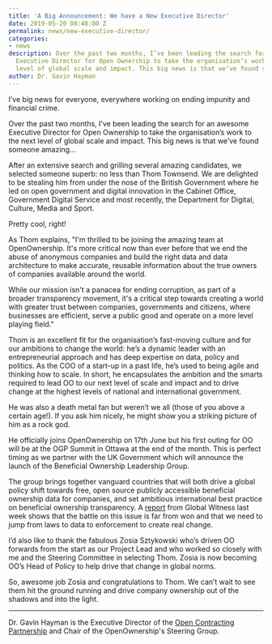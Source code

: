 ```yaml
---
title: 'A Big Announcement: We have a New Executive Director'
date: 2019-05-20 08:48:00 Z
permalink: news/new-executive-director/
categories:
- news
description: Over the past two months, I’ve been leading the search for an awesome
  Executive Director for Open Ownership to take the organisation’s work to the next
  level of global scale and impact. This big news is that we’ve found someone amazing...
author: Dr. Gavin Hayman
---
```


I’ve big news for everyone, everywhere working on ending impunity and financial crime.

Over the past two months, I’ve been leading the search for an awesome Executive Director for Open Ownership to take the organisation’s work to the next level of global scale and impact. This big news is that we’ve found someone amazing...

After an extensive search and grilling several amazing candidates, we selected someone superb: no less than Thom Townsend. We are delighted to be stealing him from under the nose of the British Government where he led on open government and digital innovation in the Cabinet Office, Government Digital Service and most recently, the Department for Digital, Culture, Media and Sport.

Pretty cool, right!

As Thom explains, "I'm thrilled to be joining the amazing team at OpenOwnership. It's more critical now than ever before that we end the abuse of anonymous companies and build the right data and data architecture to make accurate, reusable information about the true owners of companies available around the world.

While our mission isn't a panacea for ending corruption, as part of a broader transparency movement, it's a critical step towards creating a world with greater trust between companies, governments and citizens, where businesses are efficient, serve a public good and operate on a more level playing field."

Thom is an excellent fit for the organisation’s fast-moving culture and for our ambitions to change the world: he’s a dynamic leader with an entrepreneurial approach and has deep expertise on data, policy and politics. As the COO of a start-up in a past life, he’s used to being agile and thinking how to scale. In short, he encapsulates the ambition and the smarts required to lead OO to our next level of scale and impact and to drive change at the highest levels of national and international government.

He was also a death metal fan but weren’t we all (those of you above a certain age!). If you ask him nicely, he might show you a striking picture of him as a rock god.

He officially joins OpenOwnership on 17th June but his first outing for OO will be at the OGP Summit in Ottawa at the end of the month. This is perfect timing as we partner with the UK Government which will announce the launch of the Beneficial Ownership Leadership Group.

The group brings together vanguard countries that will both drive a global policy shift towards free, open source publicly accessible beneficial ownership data for companies, and set ambitious international best practice on beneficial ownership transparency. A [report](https://www.globalwitness.org/en-gb/) from Global Witness last week shows that the battle on this issue is far from won and that we need to jump from laws to data to enforcement to create real change.

I’d also like to thank the fabulous Zosia Sztykowski who’s driven OO forwards from the start as our Project Lead and who worked so closely with me and the Steering Committee in selecting Thom. Zosia is now becoming OO’s Head of Policy to help drive that change in global norms.

So, awesome job Zosia and congratulations to Thom. We can’t wait to see them hit the ground running and drive company ownership out of the shadows and into the light.

-----------------------------------------------------------------------------------------------------------------

Dr. Gavin Hayman is the Executive Director of the [Open Contracting Partnership](https://www.open-contracting.org/) and Chair of the OpenOwnership's Steering Group.
